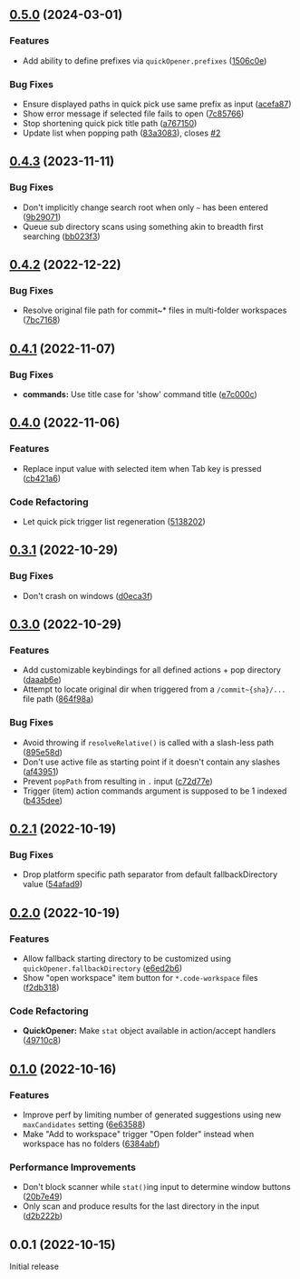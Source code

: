 ## [0.5.0](https://github.com/mogelbrod/quick-opener/compare/v0.4.3...v0.5.0) (2024-03-01)


### Features

* Add ability to define prefixes via `quickOpener.prefixes` ([1506c0e](https://github.com/mogelbrod/quick-opener/commit/1506c0eeb340ba5dcb2ac55568e9c6d328a97fa5))


### Bug Fixes

* Ensure displayed paths in quick pick use same prefix as input ([acefa87](https://github.com/mogelbrod/quick-opener/commit/acefa87625bff461dcc69e0c95ef7a9542d903be))
* Show error message if selected file fails to open ([7c85766](https://github.com/mogelbrod/quick-opener/commit/7c857665207d7295bd630afe44ca8714e40ea773))
* Stop shortening quick pick title path ([a767150](https://github.com/mogelbrod/quick-opener/commit/a76715061994ca994dfb2405ed360a00266afdea))
* Update list when popping path ([83a3083](https://github.com/mogelbrod/quick-opener/commit/83a308331fd21f7e4c74fae92ec470cc1762c240)), closes [#2](https://github.com/mogelbrod/quick-opener/issues/2)

## [0.4.3](https://github.com/mogelbrod/quick-opener/compare/v0.4.2...v0.4.3) (2023-11-11)


### Bug Fixes

* Don't implicitly change search root when only `~` has been entered ([9b29071](https://github.com/mogelbrod/quick-opener/commit/9b290714dadcaa6e221e52308a87fe33f1cd3490))
* Queue sub directory scans using something akin to breadth first searching ([bb023f3](https://github.com/mogelbrod/quick-opener/commit/bb023f3823674b66fbcb978b424379401e5bac40))

## [0.4.2](https://github.com/mogelbrod/quick-opener/compare/v0.4.1...v0.4.2) (2022-12-22)


### Bug Fixes

* Resolve original file path for commit~* files in multi-folder workspaces ([7bc7168](https://github.com/mogelbrod/quick-opener/commit/7bc7168a354b9557170a3508082d991b41d24e6d))

## [0.4.1](https://github.com/mogelbrod/quick-opener/compare/v0.4.0...v0.4.1) (2022-11-07)


### Bug Fixes

* **commands:** Use title case for 'show' command title ([e7c000c](https://github.com/mogelbrod/quick-opener/commit/e7c000cc5c2d9953c5ea1c479ed6cd6845b1181e))

## [0.4.0](https://github.com/mogelbrod/quick-opener/compare/v0.3.1...v0.4.0) (2022-11-06)


### Features

* Replace input value with selected item when Tab key is pressed ([cb421a6](https://github.com/mogelbrod/quick-opener/commit/cb421a6b909884ead7c4fdf8d336ebed9be716d8))


### Code Refactoring

* Let quick pick trigger list regeneration ([5138202](https://github.com/mogelbrod/quick-opener/commit/51382025e8d0d37d20b72f40b0015fd8f0535cb2))

## [0.3.1](https://github.com/mogelbrod/quick-opener/compare/v0.3.0...v0.3.1) (2022-10-29)


### Bug Fixes

* Don't crash on windows ([d0eca3f](https://github.com/mogelbrod/quick-opener/commit/d0eca3fa24a1abe061bfb63fa99341c7bd72f4e9))

## [0.3.0](https://github.com/mogelbrod/quick-opener/compare/v0.2.1...v0.3.0) (2022-10-29)


### Features

* Add customizable keybindings for all defined actions + pop directory ([daaab6e](https://github.com/mogelbrod/quick-opener/commit/daaab6eae3f1fe1a9fe0e9d3c06e5a6276feeda4))
* Attempt to locate original dir when triggered from a `/commit~{sha}/...` file path ([864f98a](https://github.com/mogelbrod/quick-opener/commit/864f98a60b704771d4e352f501aeac62f1793d15))


### Bug Fixes

* Avoid throwing if `resolveRelative()` is called with a slash-less path ([895e58d](https://github.com/mogelbrod/quick-opener/commit/895e58d4c62c148d0a035d965ba4b19fc5495103))
* Don't use active file as starting point if it doesn't contain any slashes ([af43951](https://github.com/mogelbrod/quick-opener/commit/af43951aba7fc259310a102e47f874ba677763c4))
* Prevent `popPath` from resulting in `.` input ([c72d77e](https://github.com/mogelbrod/quick-opener/commit/c72d77e04677e9ceec5a89c4e16da2f4a83b3288))
* Trigger (item) action commands argument is supposed to be 1 indexed ([b435dee](https://github.com/mogelbrod/quick-opener/commit/b435deec954c27f5c9c7ec4bced1138f7ccc4827))

## [0.2.1](https://github.com/mogelbrod/quick-opener/compare/v0.2.0...v0.2.1) (2022-10-19)


### Bug Fixes

* Drop platform specific path separator from default fallbackDirectory value ([54afad9](https://github.com/mogelbrod/quick-opener/commit/54afad9e9d05f628f52d53e6c13253c274fcf46f))

## [0.2.0](https://github.com/mogelbrod/quick-opener/compare/v0.1.0...v0.2.0) (2022-10-19)


### Features

* Allow fallback starting directory to be customized using `quickOpener.fallbackDirectory` ([e6ed2b6](https://github.com/mogelbrod/quick-opener/commit/e6ed2b63e515a5c21810ed4a68c1bfc03f6eef97))
* Show "open workspace" item button for `*.code-workspace` files ([f2db318](https://github.com/mogelbrod/quick-opener/commit/f2db31895f2aff77b30b91a941d535b233581046))


### Code Refactoring

* **QuickOpener:** Make `stat` object available in action/accept handlers ([49710c8](https://github.com/mogelbrod/quick-opener/commit/49710c815eaff136e4b29d73f0da784c1eaea1cc))

## [0.1.0](https://github.com/mogelbrod/quick-opener/compare/v0.0.1...v0.1.0) (2022-10-16)


### Features

* Improve perf by limiting number of generated suggestions using new `maxCandidates` setting ([6e63588](https://github.com/mogelbrod/quick-opener/commit/6e63588b6cb4cf95ba90a20ead6d6826b5d58ed6))
* Make "Add to workspace" trigger "Open folder" instead when workspace has no folders ([6384abf](https://github.com/mogelbrod/quick-opener/commit/6384abfbf0c37b4e82f2a6ccae933a48e9a1d5a1))


### Performance Improvements

* Don't block scanner while `stat()`ing input to determine window buttons ([20b7e49](https://github.com/mogelbrod/quick-opener/commit/20b7e49f0cecd4c929f85297f8791565bac516fe))
* Only scan and produce results for the last directory in the input ([d2b222b](https://github.com/mogelbrod/quick-opener/commit/d2b222bca9f72b5b7c8b504e6c85b8a20248eddc))


## 0.0.1 (2022-10-15)

Initial release

